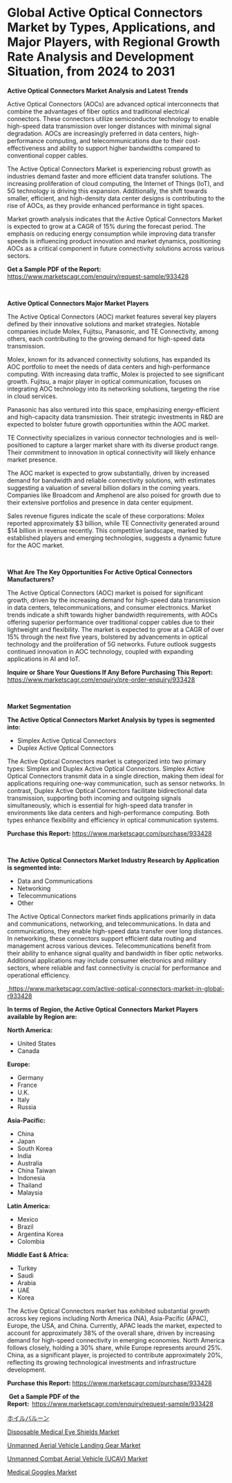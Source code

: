 <p><h1>Global Active Optical Connectors Market by Types, Applications, and Major Players, with Regional Growth Rate Analysis and Development Situation, from 2024 to 2031</h1></p><p><strong>Active Optical Connectors Market Analysis and Latest Trends</strong></p>
<p><p>Active Optical Connectors (AOCs) are advanced optical interconnects that combine the advantages of fiber optics and traditional electrical connectors. These connectors utilize semiconductor technology to enable high-speed data transmission over longer distances with minimal signal degradation. AOCs are increasingly preferred in data centers, high-performance computing, and telecommunications due to their cost-effectiveness and ability to support higher bandwidths compared to conventional copper cables.</p><p>The Active Optical Connectors Market is experiencing robust growth as industries demand faster and more efficient data transfer solutions. The increasing proliferation of cloud computing, the Internet of Things (IoT), and 5G technology is driving this expansion. Additionally, the shift towards smaller, efficient, and high-density data center designs is contributing to the rise of AOCs, as they provide enhanced performance in tight spaces.</p><p>Market growth analysis indicates that the Active Optical Connectors Market is expected to grow at a CAGR of 15% during the forecast period. The emphasis on reducing energy consumption while improving data transfer speeds is influencing product innovation and market dynamics, positioning AOCs as a critical component in future connectivity solutions across various sectors.</p></p>
<p><strong>Get a Sample PDF of the Report:&nbsp;</strong> <a href="https://www.marketscagr.com/enquiry/request-sample/933428">https://www.marketscagr.com/enquiry/request-sample/933428</a></p>
<p>&nbsp;</p>
<p><strong>Active Optical Connectors Major Market Players</strong></p>
<p><p>The Active Optical Connectors (AOC) market features several key players defined by their innovative solutions and market strategies. Notable companies include Molex, Fujitsu, Panasonic, and TE Connectivity, among others, each contributing to the growing demand for high-speed data transmission.</p><p>Molex, known for its advanced connectivity solutions, has expanded its AOC portfolio to meet the needs of data centers and high-performance computing. With increasing data traffic, Molex is projected to see significant growth. Fujitsu, a major player in optical communication, focuses on integrating AOC technology into its networking solutions, targeting the rise in cloud services.</p><p>Panasonic has also ventured into this space, emphasizing energy-efficient and high-capacity data transmission. Their strategic investments in R&D are expected to bolster future growth opportunities within the AOC market.</p><p>TE Connectivity specializes in various connector technologies and is well-positioned to capture a larger market share with its diverse product range. Their commitment to innovation in optical connectivity will likely enhance market presence. </p><p>The AOC market is expected to grow substantially, driven by increased demand for bandwidth and reliable connectivity solutions, with estimates suggesting a valuation of several billion dollars in the coming years. Companies like Broadcom and Amphenol are also poised for growth due to their extensive portfolios and presence in data center equipment.</p><p>Sales revenue figures indicate the scale of these corporations: Molex reported approximately $3 billion, while TE Connectivity generated around $14 billion in revenue recently. This competitive landscape, marked by established players and emerging technologies, suggests a dynamic future for the AOC market.</p></p>
<p>&nbsp;</p>
<p><strong>What Are The Key Opportunities For Active Optical Connectors Manufacturers?</strong></p>
<p><p>The Active Optical Connectors (AOC) market is poised for significant growth, driven by the increasing demand for high-speed data transmission in data centers, telecommunications, and consumer electronics. Market trends indicate a shift towards higher bandwidth requirements, with AOCs offering superior performance over traditional copper cables due to their lightweight and flexibility. The market is expected to grow at a CAGR of over 15% through the next five years, bolstered by advancements in optical technology and the proliferation of 5G networks. Future outlook suggests continued innovation in AOC technology, coupled with expanding applications in AI and IoT.</p></p>
<p><strong>Inquire or Share Your Questions If Any Before Purchasing This Report:</strong> <a href="https://www.marketscagr.com/enquiry/pre-order-enquiry/933428">https://www.marketscagr.com/enquiry/pre-order-enquiry/933428</a></p>
<p>&nbsp;</p>
<p><strong>Market Segmentation</strong></p>
<p><strong>The Active Optical Connectors Market Analysis by types is segmented into:</strong></p>
<p><ul><li>Simplex Active Optical Connectors</li><li>Duplex Active Optical Connectors</li></ul></p>
<p><p>The Active Optical Connectors market is categorized into two primary types: Simplex and Duplex Active Optical Connectors. Simplex Active Optical Connectors transmit data in a single direction, making them ideal for applications requiring one-way communication, such as sensor networks. In contrast, Duplex Active Optical Connectors facilitate bidirectional data transmission, supporting both incoming and outgoing signals simultaneously, which is essential for high-speed data transfer in environments like data centers and high-performance computing. Both types enhance flexibility and efficiency in optical communication systems.</p></p>
<p><strong>Purchase this Report:&nbsp;</strong><a href="https://www.marketscagr.com/purchase/933428">https://www.marketscagr.com/purchase/933428</a></p>
<p>&nbsp;</p>
<p><strong>The Active Optical Connectors Market Industry Research by Application is segmented into:</strong></p>
<p><ul><li>Data and Communications</li><li>Networking</li><li>Telecommunications</li><li>Other</li></ul></p>
<p><p>The Active Optical Connectors market finds applications primarily in data and communications, networking, and telecommunications. In data and communications, they enable high-speed data transfer over long distances. In networking, these connectors support efficient data routing and management across various devices. Telecommunications benefit from their ability to enhance signal quality and bandwidth in fiber optic networks. Additional applications may include consumer electronics and military sectors, where reliable and fast connectivity is crucial for performance and operational efficiency.</p></p>
<p><a href="https://www.marketscagr.com/active-optical-connectors-market-in-global-r933428">&nbsp;https://www.marketscagr.com/active-optical-connectors-market-in-global-r933428</a></p>
<p><strong>In terms of Region, the Active Optical Connectors Market Players available by Region are:</strong></p>
<p>
    <p> <strong> North America: </strong>
        <ul>
            <li>United States</li>
            <li>Canada</li>
        </ul>
        </p> 
    <p> <strong> Europe: </strong>
        <ul>
            <li>Germany</li>
            <li>France</li>
            <li>U.K.</li>
            <li>Italy</li>
            <li>Russia</li>
        </ul>
        </p> 
    <p> <strong> Asia-Pacific: </strong>
        <ul>
            <li>China</li>
            <li>Japan</li>
            <li>South Korea</li>
            <li>India</li>
            <li>Australia</li>
            <li>China Taiwan</li>
            <li>Indonesia</li>
            <li>Thailand</li>
            <li>Malaysia</li>
        </ul>
        </p> 
    <p> <strong> Latin America: </strong>
        <ul>
            <li>Mexico</li>
            <li>Brazil</li>
            <li>Argentina Korea</li>
            <li>Colombia</li>
        </ul>
        </p> 
    <p> <strong> Middle East & Africa: </strong>
        <ul>
            <li>Turkey</li>
            <li>Saudi</li>
            <li>Arabia</li>
            <li>UAE</li>
            <li>Korea</li>
        </ul>
    </p>
    </p>
<p><p>The Active Optical Connectors market has exhibited substantial growth across key regions including North America (NA), Asia-Pacific (APAC), Europe, the USA, and China. Currently, APAC leads the market, expected to account for approximately 38% of the overall share, driven by increasing demand for high-speed connectivity in emerging economies. North America follows closely, holding a 30% share, while Europe represents around 25%. China, as a significant player, is projected to contribute approximately 20%, reflecting its growing technological investments and infrastructure development.</p></p>
<p><strong>Purchase this Report: </strong><a href="https://www.marketscagr.com/purchase/933428">https://www.marketscagr.com/purchase/933428</a></p>
<p>&nbsp;<strong>Get a Sample PDF of the Report:&nbsp;&nbsp;</strong><a href="https://www.marketscagr.com/enquiry/request-sample/933428">https://www.marketscagr.com/enquiry/request-sample/933428</a></p>
<p><strong></strong></p>
<p><p><a href="https://medium.com/@larrylemkert567/foil-balloons-market-%E3%81%AE%E3%82%B0%E3%83%AD%E3%83%BC%E3%83%90%E3%83%AB%E5%B8%82%E5%A0%B4%E6%A6%82%E8%A6%81%E3%81%AF-%E4%B8%96%E7%95%8C%E3%81%8A%E3%82%88%E3%81%B3%E4%B8%BB%E8%A6%81%E5%B8%82%E5%A0%B4%E3%81%AB%E3%81%8A%E3%81%91%E3%82%8B%E6%A5%AD%E7%95%8C%E3%81%AB%E5%BD%B1%E9%9F%BF%E3%82%92%E4%B8%8E%E3%81%88%E3%82%8B%E4%B8%BB%E8%A6%81%E3%81%AA%E3%83%88%E3%83%AC%E3%83%B3%E3%83%89%E3%81%AB%E3%81%A4%E3%81%84%E3%81%A6-%E7%8B%AC%E8%87%AA%E3%81%AE%E8%A6%96%E7%82%B9%E3%82%92%E6%8F%90%E4%BE%9B%E3%81%97%E3%81%BE%E3%81%99-c17e314b5b9e">ホイルバルーン</a></p><p><a href="https://www.linkedin.com/pulse/exploring-disposable-medical-eye-shields-market-dynamics-ateie?trackingId=ibG8oEEzSjCLvHKpg0gDtg%3D%3D">Disposable Medical Eye Shields Market</a></p><p><a href="https://issuu.com/reportprime-2/docs/unmanned-aerial-vehicle-landing-gea_309086ef0f864a">Unmanned Aerial Vehicle Landing Gear Market</a></p><p><a href="https://issuu.com/reportprime-2/docs/unmanned-combat-aerial-vehicle-ucav_3f59f9e0f528c5">Unmanned Combat Aerial Vehicle (UCAV) Market</a></p><p><a href="https://www.linkedin.com/pulse/medical-goggles-market-outlook-forecast-from-2024-2031-pnque?trackingId=KNXCmJoTS4m3SUQ5Iv%2FTfw%3D%3D">Medical Goggles Market</a></p></p>